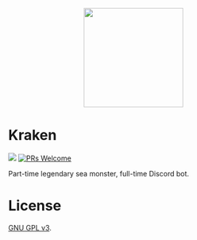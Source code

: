<p align=center><img src="images/Kraken.png" height="200" width="200"></p>

# Kraken

[<img src="https://img.shields.io/badge/discord-py-blue.svg">](https://github.com/Rapptz/discord.py) [![PRs Welcome](https://img.shields.io/badge/PRs-welcome-brightgreen.svg?style=flat-square)](http://makeapullrequest.com)

Part-time legendary sea monster, full-time Discord bot.

# License
[GNU GPL v3](LICENSE).
